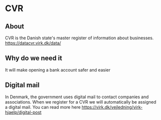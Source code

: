 # CVR
## About
CVR is the Danish state's master register of information about businesses. https://datacvr.virk.dk/data/

## Why do we need it
It will make opening a bank account safer and easier

## Digital mail
In Denmark, the government uses digital mail to contact companies and associations. When we register for a CVR we will automatically be assigned a digital mail. You can read more here https://virk.dk/vejledning/virk-hjaelp/digital-post


